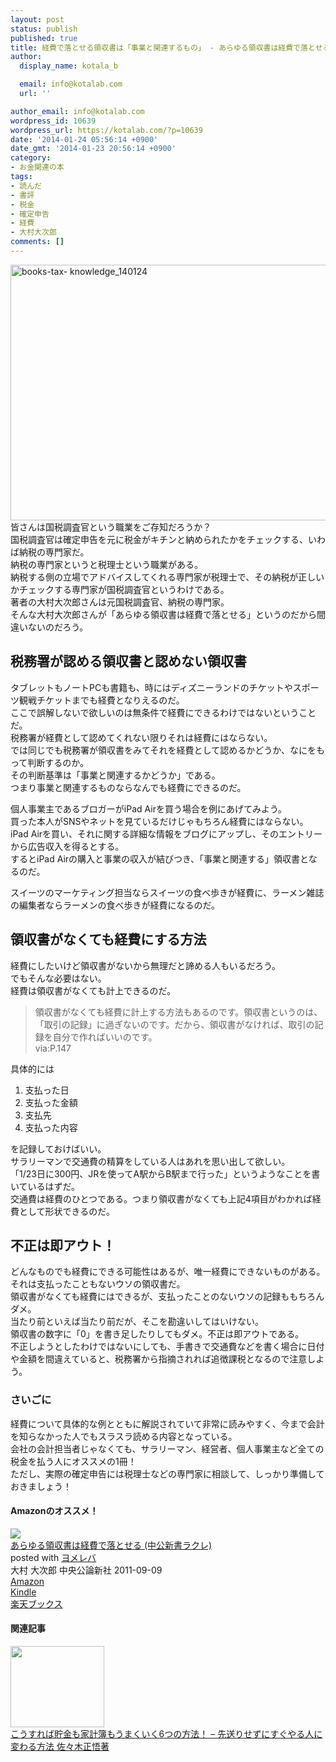 ```yaml
---
layout: post
status: publish
published: true
title: 経費で落とせる領収書は「事業と関連するもの」 - あらゆる領収書は経費で落とせる 大村大次郎著
author:
  display_name: kotala_b

  email: info@kotalab.com
  url: ''

author_email: info@kotalab.com
wordpress_id: 10639
wordpress_url: https://kotalab.com/?p=10639
date: '2014-01-24 05:56:14 +0900'
date_gmt: '2014-01-23 20:56:14 +0900'
category:
- お金関連の本
tags:
- 読んだ
- 書評
- 税金
- 確定申告
- 経費
- 大村大次郎
comments: []
---
```

<p><img src="https://kotalab.com/wp-content/uploads/books-tax-knowledge_140124-546x409.jpg" alt="books-tax- knowledge_140124" width="546" height="409" class="alignnone size-large wp-image-10642" /><br />
皆さんは国税調査官という職業をご存知だろうか？<br />
国税調査官は確定申告を元に税金がキチンと納められたかをチェックする、いわば納税の専門家だ。<br />
納税の専門家というと税理士という職業がある。<br />
納税する側の立場でアドバイスしてくれる専門家が税理士で、その納税が正しいかチェックする専門家が国税調査官というわけである。<br />
著者の大村大次郎さんは元国税調査官、納税の専門家。<br />
そんな大村大次郎さんが「あらゆる領収書は経費で落とせる」というのだから間違いないのだろう。</p>
<h2>税務署が認める領収書と認めない領収書</h2>
<p>タブレットもノートPCも書籍も、時にはディズニーランドのチケットやスポーツ観戦チケットまでも経費となりえるのだ。<br />
ここで誤解しないで欲しいのは無条件で経費にできるわけではないということだ。<br />
税務署が経費として認めてくれない限りそれは経費にはならない。<br />
では同じでも税務署が領収書をみてそれを経費として認めるかどうか、なにをもって判断するのか。<br />
その判断基準は「事業と関連するかどうか」である。<br />
<span class="b">つまり事業と関連するものならなんでも経費にできるのだ。</span></p>
<p>個人事業主であるブロガーがiPad Airを買う場合を例にあげてみよう。<br />
買った本人がSNSやネットを見ているだけじゃもちろん経費にはならない。<br />
iPad Airを買い、それに関する詳細な情報をブログにアップし、そのエントリーから広告収入を得るとする。<br />
するとiPad Airの購入と事業の収入が結びつき、「事業と関連する」領収書となるのだ。</p>
<p>スイーツのマーケティング担当ならスイーツの食べ歩きが経費に、ラーメン雑誌の編集者ならラーメンの食べ歩きが経費になるのだ。</p>
<h2>領収書がなくても経費にする方法</h2>
<p>経費にしたいけど領収書がないから無理だと諦める人もいるだろう。<br />
でもそんな必要はない。<br />
経費は領収書がなくても計上できるのだ。</p>
<blockquote><p>領収書がなくても経費に計上する方法もあるのです。領収書というのは、「取引の記録」に過ぎないのです。だから、領収書がなければ、取引の記録を自分で作ればいいのです。<br />
via:P.147</p></blockquote>
<p>具体的には</p>
<ol>
<li>支払った日</li>
<li>支払った金額</li>
<li>支払先</li>
<li>支払った内容</li>
</ol>
<p>を記録しておけばいい。<br />
サラリーマンで交通費の精算をしている人はあれを思い出して欲しい。<br />
「1/23日に300円、JRを使ってA駅からB駅まで行った」というようなことを書いているはずだ。<br />
交通費は経費のひとつである。つまり領収書がなくても上記4項目がわかれば経費として形状できるのだ。</p>
<h2>不正は即アウト！</h2>
<p>どんなものでも経費にできる可能性はあるが、唯一経費にできないものがある。<br />
それは支払ったこともないウソの領収書だ。<br />
領収書がなくても経費にはできるが、支払ったことのないウソの記録ももちろんダメ。<br />
当たり前といえば当たり前だが、そこを勘違いしてはいけない。<br />
領収書の数字に「0」を書き足したりしてもダメ。不正は即アウトである。<br />
不正しようとしたわけではないにしても、手書きで交通費などを書く場合に日付や金額を間違えていると、税務署から指摘されれば追徴課税となるので注意しよう。</p>
<h3>さいごに</h3>
<p>経費について具体的な例とともに解説されていて非常に読みやすく、今まで会計を知らなかった人でもスラスラ読める内容となっている。<br />
会社の会計担当者じゃなくても、サラリーマン、経営者、個人事業主など全ての税金を払う人にオススメの1冊！<br />
ただし、実際の確定申告には税理士などの専門家に相談して、しっかり準備しておきましょう！</p>
<h4 class="aam">Amazonのオススメ！</h4>
<div class="booklink-box">
<div class="booklink-image"><a href="https://www.amazon.co.jp/exec/obidos/asin/4121503961/same-22/" rel="nofollow" target="_blank"><img src="https://images-fe.ssl-images-amazon.com/images/I/41jpOByWCrL._SL160_.jpg" style="border: none;" /></a></div>
<div class="booklink-info">
<div class="booklink-name"><a href="https://www.amazon.co.jp/exec/obidos/asin/4121503961/same-22/" rel="nofollow" target="_blank">あらゆる領収書は経費で落とせる (中公新書ラクレ)</a>
<div class="booklink-powered-date">posted with <a href="https://yomereba.com" rel="nofollow" target="_blank">ヨメレバ</a></div>
</div>
<div class="booklink-detail">大村 大次郎 中央公論新社 2011-09-09    </div>
<div class="booklink-link2">
<div class="shoplinkamazon"><a href="https://www.amazon.co.jp/exec/obidos/asin/4121503961/same-22/" rel="nofollow" target="_blank" title="アマゾン" >Amazon</a></div>
<div class="shoplinkkindle"><a href="https://www.amazon.co.jp/gp/search?keywords=%82%A0%82%E7%82%E4%82%E9%97%CC%8E%FB%8F%91%82%CD%8Co%94%EF%82%C5%97%8E%82%C6%82%B9%82%E9%20%28%92%86%8C%F6%90V%8F%91%83%89%83N%83%8C%29&__mk_ja_JP=%83J%83%5E%83J%83i&url=node%3D2275256051&tag=same-22" rel="nofollow" target="_blank" >Kindle</a></div>
<div class="shoplinkrakuten"><a href="http://c.af.moshimo.com/af/c/click?a_id=374941&p_id=56&pc_id=56&pl_id=637&s_v=b5Rz2P0601xu&url=http%3A%2F%2Fbooks.rakuten.co.jp%2Frb%2F11332395%2F" rel="nofollow" target="_blank" title="楽天ブックス" >楽天ブックス</a></div>
</p></div>
</div>
<div class="booklink-footer"></div>
</div>
<h4 class="rel">関連記事</h4>
<div class="shht">
<div class="shhtimg"><a href="https://kotalab.com/books-sakiokurisezuni" target="_blank"><img src="https://kotalab.com/wp-content/uploads/books-sakiokurisezuni_140116-546x409.jpg" alt="" width="150" height="130" /></a></div>
<div class="shhttext"><a href="https://kotalab.com/books-sakiokurisezuni" target="_blank">こうすれば貯金も家計簿もうまくいく6つの方法！ &ndash; 先送りせずにすぐやる人に変わる方法 佐々木正悟著</a><span class="removed_link" title="b.hatena.ne.jp/entry/https://kotalab.com/books-sakiokurisezuni"><img border="0" src="https://b.hatena.ne.jp/entry/image/https://kotalab.com/books-sakiokurisezuni" alt="" /></span></div>
</div>
